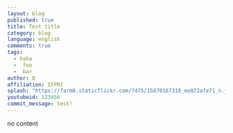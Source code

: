 ```yaml
---
layout: blog
published: true
title: Test title
category: blog
language: english
comments: true
tags: 
  - haha
  -  foo
  -  bar
author: D
affiliation: IFPRI
splash: "https://farm8.staticflickr.com/7475/15870167318_ee872afe71_n.jpg"
youtubeid: 123456
commit_message: test!
---
```

no content